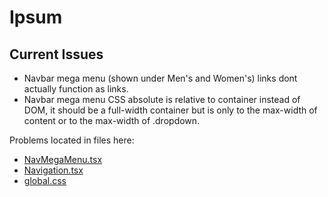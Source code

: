 # Ipsum
 
## Current Issues

- Navbar mega menu (shown under Men's and Women's) links dont actually function as links.
- Navbar mega menu CSS absolute is relative to container instead of DOM, it should be a full-width container but is only to the max-width of content or to the max-width of .dropdown.

Problems located in files here:

- [NavMegaMenu.tsx](/components/Modules/Nav/NavMegaMenu.tsx)
- [Navigation.tsx](/components/Templates/[Client]/[Global]/Navigation.tsx)
- [global.css](/app/globals.css)